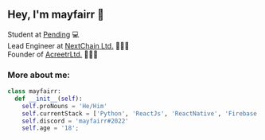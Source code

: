 ## Hey, I'm mayfairr 👋
Student at [Pending](https://www.kcl.ac.uk) 💻
<br/>
Lead Engineer at [NextChain Ltd.](https://www.NextChain.co.uk) 👨🏽‍💻
<br/>
Founder of [AcreetrLtd.](acreetr.com) 🙋🏽‍♂️

### More about me:
```python
class mayfairr:
  def __init__(self):
    self.proNouns = 'He/Him'
    self.currentStack = ['Python', 'ReactJs', 'ReactNative', 'Firebase', 'nodeJs', 'numPy', 'pyTorch', 'TensorFlow']; 
    self.discord = 'mayfairr#2022'
    self.age = '18';
```

